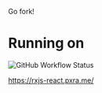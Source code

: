 Go fork!

# Running on
![GitHub Workflow Status](https://img.shields.io/github/workflow/status/arielpchara/rxjs-react/Deploy%20to%20Firebase%20Hosting%20on%20merge)

https://rxjs-react.pxra.me/